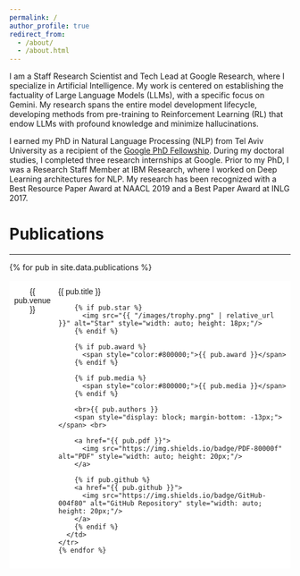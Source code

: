```yaml
---
permalink: /
author_profile: true
redirect_from: 
  - /about/
  - /about.html
---
```


I am a Staff Research Scientist and Tech Lead at Google Research, where I specialize in Artificial Intelligence. My work is centered on establishing the factuality of Large Language Models (LLMs), with a specific focus on Gemini. My research spans the entire model development lifecycle, developing methods from pre-training to Reinforcement Learning (RL) that endow LLMs with profound knowledge and minimize hallucinations.

I earned my PhD in Natural Language Processing (NLP) from Tel Aviv University as a recipient of the [Google PhD Fellowship](https://ai.googleblog.com/2018/04/announcing-2018-google-phd-fellows-for.html). During my doctoral studies, I completed three research internships at Google. Prior to my PhD, I was a Research Staff Member at IBM Research, where I worked on Deep Learning architectures for NLP. My research has been recognized with a Best Resource Paper Award at NAACL 2019 and a Best Paper Award at INLG 2017.

# Publications

---
<style type="text/css">
  .tg  {border-collapse:collapse;border-spacing:0;}
  .tg td{border-color:black;border-style:solid;border-width:1px;font-family:Arial, sans-serif;font-size:14px; overflow:hidden;padding:10px 5px;word-break:normal;}
  .tg th{border-color:black;border-style:solid;border-width:1px;font-family:Arial, sans-serif;font-size:14px; font-weight:normal;overflow:hidden;padding:10px 5px;word-break:normal;}
  .tg .tg-oe15{background-color:#ffffff;border-color:#ffffff;text-align:left;vertical-align:top}
  .tg .tg-wk8r{background-color:#ffffff;border-color:#ffffff;text-align:center;vertical-align:top}
</style>

<table class="tg">
  <tbody>
    {% for pub in site.data.publications %}
    <tr>
      <td class="tg-wk8r">{{ pub.venue }}</td>
      <td class="tg-oe15">
        {{ pub.title }}
        
        {% if pub.star %}
          <img src="{{ "/images/trophy.png" | relative_url }}" alt="Star" style="width: auto; height: 18px;"/>
        {% endif %}

        {% if pub.award %}
          <span style="color:#800000;">{{ pub.award }}</span>
        {% endif %}

        {% if pub.media %}
          <span style="color:#800000;">{{ pub.media }}</span>
        {% endif %}

        <br>{{ pub.authors }}
        <span style="display: block; margin-bottom: -13px;"></span> <br> 
        
        <a href="{{ pub.pdf }}">
          <img src="https://img.shields.io/badge/PDF-80000f" alt="PDF" style="width: auto; height: 20px;"/>
        </a>
        
        {% if pub.github %}
        <a href="{{ pub.github }}">
          <img src="https://img.shields.io/badge/GitHub-004f80" alt="GitHub Repository" style="width: auto; height: 20px;"/>
        </a>
        {% endif %}
      </td>
    </tr>
    {% endfor %}
  </tbody>
</table>
